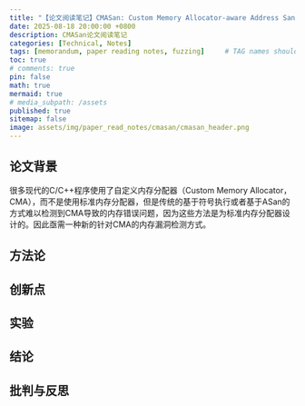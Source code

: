```yaml
---
title: "【论文阅读笔记】CMASan: Custom Memory Allocator-aware Address Sanitizer"
date: 2025-08-18 20:00:00 +0800
description: CMASan论文阅读笔记
categories: [Technical, Notes]
tags: [memorandum, paper reading notes, fuzzing]     # TAG names should always be lowercase
toc: true
# comments: true
pin: false
math: true
mermaid: true
# media_subpath: /assets
published: true
sitemap: false
image: assets/img/paper_read_notes/cmasan/cmasan_header.png
---
```


## 论文背景
很多现代的C/C++程序使用了自定义内存分配器（Custom Memory Allocator，CMA），而不是使用标准内存分配器，但是传统的基于符号执行或者基于ASan的方式难以检测到CMA导致的内存错误问题，因为这些方法是为标准内存分配器设计的。因此亟需一种新的针对CMA的内存漏洞检测方式。


## 方法论

## 创新点

## 实验

## 结论

## 批判与反思